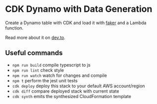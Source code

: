 # CDK Dynamo with Data Generation

Create a Dynamo table with CDK and load it with [faker](https://github.com/marak/Faker.js/) and a Lambda function.

Read more about it on [dev.to](https://dev.to/elthrasher/exploring-aws-cdk-a-million-a-minute-dynamodb-and-providerframework-e92).

## Useful commands

- `npm run build` compile typescript to js
- `npm run lint` check style
- `npm run watch` watch for changes and compile
- `npm t` perform the jest unit tests
- `cdk deploy` deploy this stack to your default AWS account/region
- `cdk diff` compare deployed stack with current state
- `cdk synth` emits the synthesized CloudFormation template
